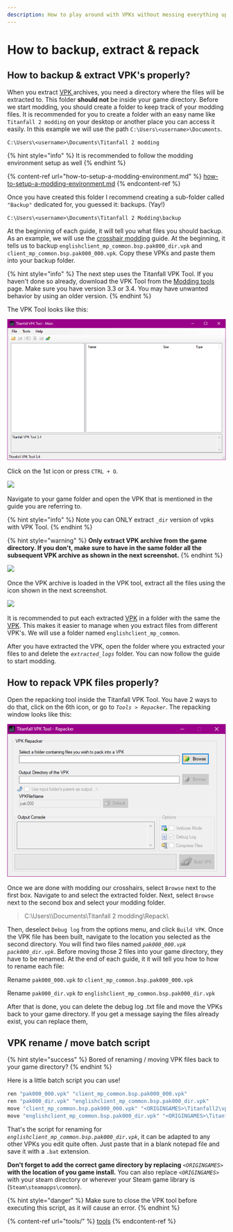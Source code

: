```yaml
---
description: How to play around with VPKs without messing everything up
---
```


# How to backup, extract & repack

## How to backup & extract VPK's properly?

When you extract [VPK ](../../documentation/file-format/vpk-valve-pak-file.md)archives, you need a directory where the files will be extracted to. This folder **should not** be inside your game directory. Before we start modding, you should create a folder to keep track of your modding files. It is recommended for you to create a folder with an easy name like `Titanfall 2 modding` on your desktop or another place you can access it easily. In this example we will use the path `C:\Users\<username>\Documents`.&#x20;

```
C:\Users\<username>\Documents\Titanfall 2 modding
```

{% hint style="info" %}
It is recommended to follow the modding environment setup as well
{% endhint %}

{% content-ref url="how-to-setup-a-modding-environment.md" %}
[how-to-setup-a-modding-environment.md](how-to-setup-a-modding-environment.md)
{% endcontent-ref %}

Once you have created this folder I recommend creating a sub-folder called `"Backup"` dedicated for, you guessed it: backups. (Yay!)

```
C:\Users\<username>\Documents\Titanfall 2 Modding\backup
```

At the beginning of each guide, it will tell you what files you should backup. As an example, we will use the [crosshair modding](../../modding/weapon-config-info/crosshair-modding/) guide. At the beginning, it tells us to backup `englishclient_mp_common.bsp.pak000_dir.vpk` and `client_mp_common.bsp.pak000_000.vpk`. Copy these VPKs and paste them into your backup folder.

{% hint style="info" %}
The next step uses the Titanfall VPK Tool. If you haven't done so already, download the VPK Tool from the [Modding tools](tools/) page. Make sure you have version 3.3 or 3.4. You may have unwanted behavior by using an older version.
{% endhint %}

The VPK Tool looks like this:

![](<../../.gitbook/assets/image (11).png>)

Click on the 1st icon or press `CTRL + O`.

![](../../.gitbook/assets/vpktool\_open.png)

Navigate to your game folder and open the VPK that is mentioned in the guide you are referring to.

{% hint style="info" %}
Note you can ONLY extract `_dir` version of vpks with VPK Tool.
{% endhint %}

{% hint style="warning" %}
**Only extract VPK archive from the game directory. If you don't, make sure to have in the same folder all the subsequent VPK archive as shown in the next screenshot.**
{% endhint %}

![](../../.gitbook/assets/vpkarchive\_subsequent.png)

Once the VPK archive is loaded in the VPK tool, extract all the files using the icon shown in the next screenshot.

![](../../.gitbook/assets/vpktool\_extractall.png)

It is recommended to put each extracted [VPK](../../documentation/file-format/vpk-valve-pak-file.md) in a folder with the same the [VPK](../../documentation/file-format/vpk-valve-pak-file.md). This makes it easier to manage when you extract files from different VPK's. We will use a folder named `englishclient_mp_common`.

After you have extracted the VPK, open the folder where you extracted your files to and delete the _`extracted_logs`_ folder. You can now follow the guide to start modding.

## **How to repack VPK files properly?**

Open the repacking tool inside the Titanfall VPK Tool. You have 2 ways to do that, click on the 6th icon, or go to _`Tools > Repacker`_. The repacking window looks like this:

![](../../.gitbook/assets/vpk-repack.png)

Once we are done with modding our crosshairs, select `Browse` next to the first box. Navigate to and select the extracted folder. Next, select `Browse` next to the second box and select your modding folder.

> C:\Users\\\Documents\Titanfall 2 modding\Repack\\

Then, deselect `Debug log` from the options menu, and click `Build VPK`. Once the VPK file has been built, navigate to the location you selected as the second directory. You will find two files named _`pak000_000.vpk`_ _`pack000_dir.vpk`_. Before moving those 2 files into your game directory, they have to be renamed. At the end of each guide, it it will tell you how to how to rename each file:

Rename `pak000_000.vpk` _to_ `client_mp_common.bsp.pak000_000.vpk`

Rename `pak000_dir.vpk` _to_ `englishclient_mp_common.bsp.pak000_dir.vpk`

After that is done, you can delete the debug log .txt file and move the VPKs back to your game directory. If you get a message saying the files already exist, you can replace them,

## **VPK rename / move batch script**

{% hint style="success" %}
Bored of renaming / moving VPK files back to your game directory?
{% endhint %}

Here is a little batch script you can use!

```bash
ren "pak000_000.vpk" "client_mp_common.bsp.pak000_000.vpk"
ren "pak000_dir.vpk" "englishclient_mp_common.bsp.pak000_dir.vpk"
move "client_mp_common.bsp.pak000_000.vpk" "<ORIGINGAMES>\Titanfall2\vpk\client_mp_common.bsp.pak000_000.vpk"
move "englishclient_mp_common.bsp.pak000_dir.vpk" "<ORIGINGAMES>\Titanfall2\vpk\englishclient_mp_common.bsp.pak000_dir.vpk"
```

That's the script for renaming for _`englishclient_mp_common.bsp.pak000_dir.vpk`_, it can be adapted to any other VPKs you edit quite often. Just paste that in a blank notepad file and save it with a `.bat` extension.

**Don't forget to add the correct game directory by replacing** _`<ORIGINGAMES>`_ **with the location of you game install.** You can also replace _`<ORIGINGAMES>`_ with your steam directory or wherever your Steam game library is (`Steam\steamapps\common`).

{% hint style="danger" %}
Make sure to close the VPK tool before executing this script, as it will cause an error.
{% endhint %}

{% content-ref url="tools/" %}
[tools](tools/)
{% endcontent-ref %}
